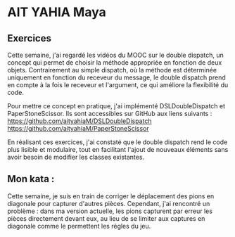# AIT YAHIA Maya 

## Exercices

Cette semaine, j'ai regardé les vidéos du MOOC sur le double dispatch, un concept qui permet de choisir la méthode appropriée en fonction de deux objets. Contrairement au simple dispatch, où la méthode est déterminée uniquement en fonction du receveur du message, le double dispatch prend en compte à la fois le receveur et l'argument, ce qui améliore la flexibilité du code.

Pour mettre ce concept en pratique, j'ai implémenté DSLDoubleDispatch et PaperStoneScissor.  Ils sont accessibles sur GitHub aux liens suivants :
https://github.com/aityahiaM/DSLDoubleDispatch
https://github.com/aityahiaM/PaperStoneScissor


En réalisant ces exercices, j'ai constaté que le double dispatch rend le code plus lisible et modulaire, tout en facilitant l'ajout de nouveaux éléments sans avoir besoin de modifier les classes existantes.

## Mon kata : 

Cette semaine, je suis en train de corriger le déplacement des pions en diagonale pour capturer d'autres pièces. Cependant, j'ai rencontré un problème : dans ma version actuelle, les pions capturent par erreur les pièces directement devant eux, au lieu de se limiter aux captures en diagonale comme le permettent les règles du jeu.  
